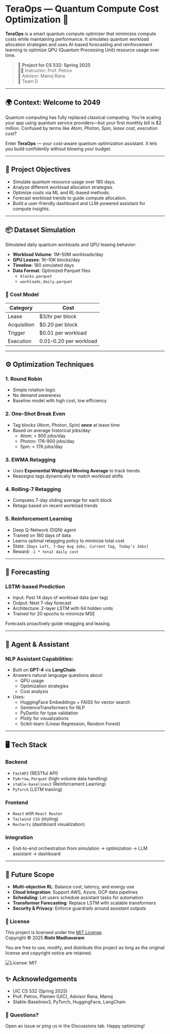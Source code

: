 # TeraOps — Quantum Compute Cost Optimization 🚀

**TeraOps** is a smart quantum compute optimizer that minimizes compute costs while maintaining performance. It simulates quantum workload allocation strategies and uses AI-based forecasting and reinforcement learning to optimize QPU (Quantum Processing Unit) resource usage over time.

> 📅 **Project for CS 532: Spring 2025**  
> 👨‍🏫 Instructor: Prof. Petrov  
> 🧠 Advisor: Manoj Rana  
> 👥 Team D

---

## 🌍 Context: Welcome to 2049

Quantum computing has fully replaced classical computing. You're scaling your app using quantum service providers—but your first monthly bill is $2 million. Confused by terms like *Atom, Photon, Spin, lease cost, execution cost*?

Enter **TeraOps** — your cost-aware quantum optimization assistant. It lets you build confidently without blowing your budget.

---

## 🧠 Project Objectives

- Simulate quantum resource usage over 180 days.
- Analyze different workload allocation strategies.
- Optimize costs via ML and RL-based methods.
- Forecast workload trends to guide compute allocation.
- Build a user-friendly dashboard and LLM-powered assistant for compute insights.

---

## 📦 Dataset Simulation

Simulated daily quantum workloads and QPU leasing behavior:

- **Workload Volume**: 1M–50M workloads/day
- **QPU Leases**: 1K–10K blocks/day
- **Timeline**: 180 simulated days
- **Data Format**: Optimized Parquet files
  - `blocks.parquet`
  - `workloads_daily.parquet`

### 💸 Cost Model

| Category           | Cost                     |
|--------------------|--------------------------|
| Lease              | $3/hr per block          |
| Acquisition        | $0.20 per block          |
| Trigger            | $0.01 per workload       |
| Execution          | $0.01–$0.20 per workload |

---

## ⚙️ Optimization Techniques

### 1. **Round Robin**
- Simple rotation logic
- No demand awareness
- Baseline model with high cost, low efficiency

### 2. **One-Shot Break Even**
- Tag blocks (Atom, Photon, Spin) **once** at lease time
- Based on average historical jobs/day:
  - Atom: > 900 jobs/day
  - Photon: 176–900 jobs/day
  - Spin: < 176 jobs/day

### 3. **EWMA Retagging**
- Uses **Exponential Weighted Moving Average** to track trends
- Reassigns tags dynamically to match workload shifts

### 4. **Rolling-7 Retagging**
- Computes 7-day sliding average for each block
- Retags based on recent workload trends

### 5. **Reinforcement Learning**
- Deep Q-Network (DQN) agent
- Trained on 180 days of data
- Learns optimal retagging policy to minimize total cost
- State: `[Days Left, 7-Day Avg Jobs, Current Tag, Today’s Jobs]`
- Reward: `-1 * total daily cost`

---

## 🔮 Forecasting

### LSTM-based Prediction
- Input: Past 14 days of workload data (per tag)
- Output: Next 7-day forecast
- Architecture: 2-layer LSTM with 64 hidden units
- Trained for 20 epochs to minimize MSE

Forecasts proactively guide retagging and leasing.

---

## 🤖 Agent & Assistant

### NLP Assistant Capabilities:
- Built on **GPT-4** via **LangChain**
- Answers natural language questions about:
  - QPU usage
  - Optimization strategies
  - Cost analysis
- Uses:
  - HuggingFace Embeddings + FAISS for vector search
  - SentenceTransformers for NLP
  - PyDantic for type validation
  - Plotly for visualizations
  - Scikit-learn (Linear Regression, Random Forest)

---

## 🖥️ Tech Stack

### Backend
- `FastAPI` (RESTful API)
- `PyArrow`, `Parquet` (high-volume data handling)
- `stable-baselines3` (Reinforcement Learning)
- `PyTorch` (LSTM training)

### Frontend
- `React` with `React Router`
- `Tailwind CSS` (styling)
- `Recharts` (dashboard visualization)

### Integration
- End-to-end orchestration from simulation → optimization → LLM assistant → dashboard

---

## 🚀 Future Scope
- **Multi-objective RL**: Balance cost, latency, and energy use
- **Cloud Integration**: Support AWS, Azure, GCP data pipelines
- **Scheduling**: Let users schedule assistant tasks for automation
- **Transformer Forecasting**: Replace LSTM with scalable transformers
- **Security & Privacy**: Enforce guardrails around assistant outputs

### 📜 License

This project is licensed under the [MIT License](./LICENSE).  
Copyright © 2025 **Rishi Madhavaram**

You are free to use, modify, and distribute this project as long as the original license and copyright notice are retained.

![License: MIT](https://img.shields.io/badge/License-MIT-yellow.svg)

## ✨ Acknowledgements
- UIC CS 532 (Spring 2025)
- Prof. Petrov, Plamen (UIC), Advisor Rana, Manoj
- Stable-Baselines3, PyTorch, HuggingFace, LangChain

### 💬 Questions?
Open an issue or ping us in the Discussions tab. Happy optimizing!
